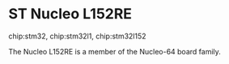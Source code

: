 ST Nucleo L152RE
================

chip:stm32, chip:stm32l1, chip:stm32l152

The Nucleo L152RE is a member of the Nucleo-64 board family.
